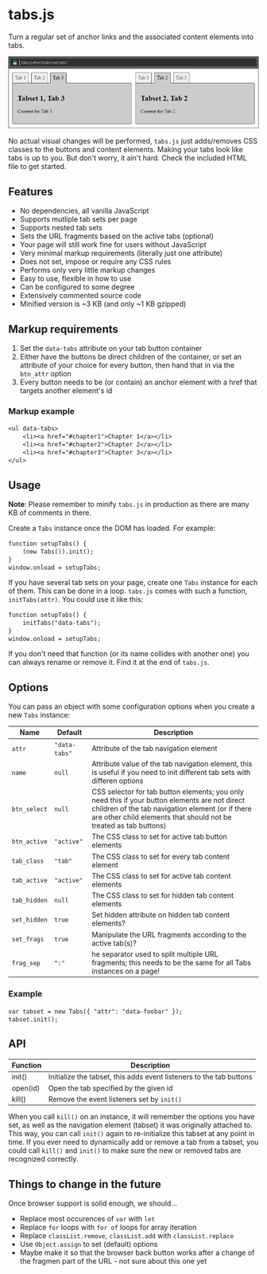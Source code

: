 # tabs.js

Turn a regular set of anchor links and the associated content elements 
into tabs.

![picture](example.png)

No actual visual changes will be performed, `tabs.js` just adds/removes 
CSS classes to the buttons and content elements. Making your tabs look 
like tabs is up to you. But don't worry, it ain't hard. Check the 
included HTML file to get started.

## Features

- No dependencies, all vanilla JavaScript
- Supports mutliple tab sets per page
- Supports nested tab sets
- Sets the URL fragments based on the active tabs (optional)
- Your page will still work fine for users without JavaScript
- Very minimal markup requirements (literally just one attribute)
- Does not set, impose or require any CSS rules
- Performs only very little markup changes
- Easy to use, flexible in how to use
- Can be configured to some degree
- Extensively commented source code
- Minified version is ~3 KB (and only ~1 KB gzipped)

## Markup requirements

1. Set the `data-tabs` attribute on your tab button container
2. Either have the buttons be direct children of the container, or set 
  an attribute of your choice for every button, then hand that in via 
  the `btn_attr` option
3. Every button needs to be (or contain) an anchor element with a href
  that targets another element's id
  
### Markup example

	<ul data-tabs>
		<li><a href="#chapter1">Chapter 1</a></li>
		<li><a href="#chapter2">Chapter 2</a></li>
		<li><a href="#chapter3">Chapter 3</a></li>
	</ul>

## Usage

**Note**: Please remember to minify `tabs.js` in production as there are 
many KB of comments in there.

Create a `Tabs` instance once the DOM has loaded. For example:

	function setupTabs() {
		(new Tabs()).init();
	}
	window.onload = setupTabs;
	
If you have several tab sets on your page, create one `Tabs` instance 
for each of them. This can be done in a loop. `tabs.js` comes with such 
a function, `initTabs(attr)`. You could use it like this:

	function setupTabs() {
		initTabs("data-tabs");
	}
	window.onload = setupTabs;
	
If you don't need that function (or its name collides with another one) 
you can always rename or remove it. Find it at the end of `tabs.js`.
 
## Options

You can pass an object with some configuration options when you create 
a new `Tabs` instance:

| Name       | Default     | Description |
|------------|-------------|-------------|
| `attr`       | `"data-tabs"` | Attribute of the tab navigation element |
| `name`       | `null`        | Attribute value of the tab navigation element, this is useful if you need to init different tab sets with differen options |
| `btn_select` | `null`        | CSS selector for tab button elements; you only need this if your button elements are not direct children of the tab navigation element (or if there are other child elements that should not be treated as tab buttons) |
| `btn_active` | `"active"`    | The CSS class to set for active tab button elements |
| `tab_class`  | `"tab"`       | The CSS class to set for every tab content element |
| `tab_active` | `"active"`    | The CSS class to set for active tab content elements |
| `tab_hidden` | `null`        | The CSS class to set for hidden tab content elements |
| `set_hidden` | `true`        | Set hidden attribute on hidden tab content elements? |
| `set_frags`  | `true`        | Manipulate the URL fragments according to the active tab(s)? |
| `frag_sep`   | `":"`         | he separator used to split multiple URL fragments; this needs to be the same for all Tabs instances on a page! |

### Example

    var tabset = new Tabs({ "attr": "data-foobar" });
    tabset.init();
    
## API

| Function | Description |
|----------|-------------|
| init()   | Initialize the tabset, this adds event listeners to the tab buttons |
| open(id) | Open the tab specified by the given id |
| kill()   | Remove the event listeners set by `init()` |

When you call `kill()` on an instance, it will remember the options you 
have set, as well as the navigation element (tabset) it was originally 
attached to. This way, you can call `init()` again to re-initialize this 
tabset at any point in time. If you ever need to dynamically add or 
remove a tab from a tabset, you could call `kill()` and `init()` to make 
sure the new or removed tabs are recognized correctly.
	
## Things to change in the future

Once browser support is solid enough, we should...

- Replace most occurences of `var` with `let`
- Replace `for` loops with `for of` loops for array iteration
- Replace `classList.remove`, `classList.add` with `classList.replace`
- Use `Object.assign` to set (default) options
- Maybe make it so that the browser back button works after a change
  of the fragmen part of the URL - not sure about this one yet
